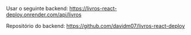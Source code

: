 Usar o seguinte backend: https://livros-react-deploy.onrender.com/api/livros

Repositório do backend: https://github.com/davidm07/livros-react-deploy
